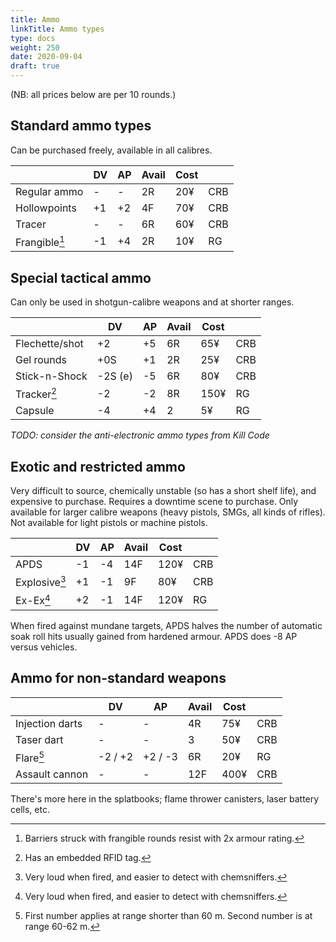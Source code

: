 ```yaml
---
title: Ammo
linkTitle: Ammo types
type: docs    
weight: 250
date: 2020-09-04
draft: true
---
```


(NB: all prices below are per 10 rounds.)

## Standard ammo types

Can be purchased freely, available in all calibres.

|                 	| DV      	| AP      	| Avail 	| Cost 	|     	|
|-----------------	|---------	|---------	|-------	|------	|-----	|
| Regular ammo    	| -       	| -       	| 2R    	| 20¥  	| CRB 	|
| Hollowpoints    	| +1      	| +2      	| 4F    	| 70¥  	| CRB 	|
| Tracer          	| -       	| -       	| 6R    	| 60¥  	| CRB 	|
| Frangible[^1]   	| -1      	| +4      	| 2R    	| 10¥  	| RG  	|

## Special tactical ammo

Can only be used in shotgun-calibre weapons and at shorter ranges.

|                 	| DV      	| AP      	| Avail 	| Cost 	|     	|
|-----------------	|---------	|---------	|-------	|------	|-----	|
| Flechette/shot       	| +2      	| +5      	| 6R    	| 65¥  	| CRB 	|
| Gel rounds      	| +0S     	| +1      	| 2R    	| 25¥  	| CRB 	|
| Stick-n-Shock  	| -2S (e) 	| -5      	| 6R    	| 80¥  	| CRB 	|
| Tracker[^3]     	| -2      	| -2      	| 8R    	| 150¥ 	| RG  	|
| Capsule         	| -4      	| +4      	| 2     	| 5¥   	| RG  	|

*TODO: consider the anti-electronic ammo types from Kill Code*

## Exotic and restricted ammo

Very difficult to source, chemically unstable (so has a short shelf life), and expensive to purchase. Requires a downtime scene to purchase. Only available for larger calibre weapons (heavy pistols, SMGs, all kinds of rifles). Not available for light pistols or machine pistols.

|                 	| DV      	| AP      	| Avail 	| Cost 	|     	|
|-----------------	|---------	|---------	|-------	|------	|-----	|
| APDS            	| -1       	| -4      	| 14F   	| 120¥ 	| CRB 	|
| Explosive[^4]       	| +1      	| -1      	| 9F    	| 80¥  	| CRB 	|
| Ex-Ex[^4]         	| +2      	| -1      	| 14F   	| 120¥ 	| RG  	|

When fired against mundane targets, APDS halves the number of automatic soak roll hits usually gained from hardened armour. APDS does -8 AP versus vehicles.

## Ammo for non-standard weapons

|                 	| DV      	| AP      	| Avail 	| Cost 	|     	|
|-----------------	|---------	|---------	|-------	|------	|-----	|
| Injection darts 	| -       	| -       	| 4R    	| 75¥  	| CRB 	|
| Taser dart      	| -       	| -       	| 3     	| 50¥  	| CRB 	|
| Flare[^2]       	| -2 / +2 	| +2 / -3 	| 6R    	| 20¥  	| RG  	|
| Assault cannon  	| -       	| -       	| 12F   	| 400¥ 	| CRB 	|

There's more here in the splatbooks; flame thrower canisters, laser battery cells, etc.

[^1]: Barriers struck with frangible rounds resist with 2x armour rating.
[^2]: First number applies at range shorter than 60 m. Second number is at range 60-62 m.
[^3]: Has an embedded RFID tag.
[^4]: Very loud when fired, and easier to detect with chemsniffers.




<!--
## Ammo types from RAW

|                 	| DV      	| AP      	| Avail 	| Cost 	|     	|
|-----------------	|---------	|---------	|-------	|------	|-----	|
| APDS            	| -       	| -4      	| 12F   	| 120¥ 	| CRB 	|
| Assault cannon  	| -       	| -       	| 12F   	| 400¥ 	| CRB 	|
| Explosive       	| +1      	| -1      	| 9F    	| 80¥  	| CRB 	|
| Ex-Ex           	| +2      	| -1      	| 14F   	| 120¥ 	| RG  	|
| Flechette       	| +2      	| +5      	| 6R    	| 65¥  	| CRB 	|
| Frangible[^1]   	| -1      	| +4      	| 2R    	| 10¥  	| RG  	|
| Gel rounds      	| +0S     	| +1      	| 2R    	| 25¥  	| CRB 	|
| Hollowpoints    	| +1      	| +2      	| 4F    	| 70¥  	| CRB 	|
| Injection darts 	| -       	| -       	| 4R    	| 75¥  	| CRB 	|
| Regular ammo    	| -       	| -       	| 2R    	| 20¥  	| CRB 	|
| Stick-n-Shock   	| -2S (e) 	| -5      	| 6R    	| 80¥  	| CRB 	|
| Tracer          	| -       	| -       	| 6R    	| 60¥  	| CRB 	|
| Taser dart      	| -       	| -       	| 3     	| 50¥  	| CRB 	|
| Flare[^2]       	| -2 / +2 	| +2 / -3 	| 6R    	| 20¥  	| RG  	|
| Tracker[^3]     	| -2      	| -2      	| 8R    	| 150¥ 	| RG  	|
| Capsule         	| -4      	| +4      	| 2     	| 5¥   	| RG  	|
|                 	|         	|         	|       	|      	|     	|
|                 	|         	|         	|       	|      	|     	|
--> 

